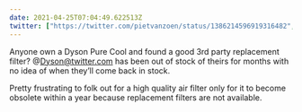 ```yaml
---
date: 2021-04-25T07:04:49.622513Z
twitter: ["https://twitter.com/pietvanzoen/status/1386214596919316482", "https://twitter.com/pietvanzoen/status/1386214598148300801"]
---
```

Anyone own a Dyson Pure Cool and found a good 3rd party replacement filter? @Dyson@twitter.com has been out of stock of theirs for months with no idea of when they’ll come back in stock. 

Pretty frustrating to folk out for a high quality air filter only for it to become obsolete within a year because replacement filters are not available. 
